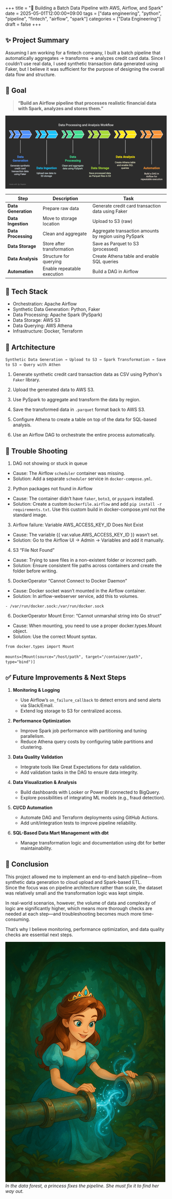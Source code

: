+++
title = "🚀 Building a Batch Data Pipeline with AWS, Airflow, and Spark"
date = 2025-05-01T12:00:00+09:00
tags = ["data engineering", "python", "pipeline", "fintech", "airflow", "spark"]
categories = ["Data Engineering"]
draft = false
+++

## ✨ Project Summary  

Assuming I am working for a fintech company, I built a batch pipeline that automatically aggregates → transforms → analyzes credit card data.
Since I couldn’t use real data, I used synthetic transaction data generated using Faker, but I believe it was sufficient for the purpose of designing the overall data flow and structure.


## 🎯 Goal

> **“Build an Airflow pipeline that processes realistic financial data with Spark, analyzes and stores them.”**

![Data processing pipeline](1.png)

| **Step**           | **Description**                   | **Task**                                           |
|--------------------|-----------------------------------|----------------------------------------------------|
| **Data Generation**| Prepare raw data                  | Generate credit card transaction data using Faker  |
| **Data Ingestion** | Move to storage location          | Upload to S3 (raw)                                 |
| **Data Processing**| Clean and aggregate               | Aggregate transaction amounts by region using PySpark |
| **Data Storage**   | Store after transformation        | Save as Parquet to S3 (processed)                  |
| **Data Analysis**  | Structure for querying            | Create Athena table and enable SQL queries         |
| **Automation**     | Enable repeatable execution       | Build a DAG in Airflow                             |


## 🔧 Tech Stack

- Orchestration: Apache Airflow
- Synthetic Data Generation: Python, Faker
- Data Processing: Apache Spark (PySpark)
- Data Storage: AWS S3
- Data Querying: AWS Athena
- Infrastructure: Docker, Terraform


## 🧩 Artchitecture
```
Synthetic Data Generation → Upload to S3 → Spark Transformation → Save to S3 → Query with Athen
```
1. Generate synthetic credit card transaction data as CSV using Python's `Faker` library.

2. Upload the generated data to AWS S3.

3. Use PySpark to aggregate and transform the data by region.

4. Save the transformed data in `.parquet` format back to AWS S3.

5. Configure Athena to create a table on top of the data for SQL-based analysis.

6. Use an Airflow DAG to orchestrate the entire process automatically.


## 💢 Trouble Shooting

1. DAG not showing or stuck in queue
- Cause: The Airflow `scheduler` container was missing.
- Solution: Add a separate `scheduler` service in `docker-compose.yml`.

2. Python packages not found in Airflow 
- Cause: The container didn’t have `faker`, `boto3`, or `pyspark` installed.
- Solution: Create a custom `Dockerfile.airflow` and add `pip install -r requirements.txt`. Use this custom build in docker-compose.yml not the standard image. 

3. Airflow failure: Variable AWS_ACCESS_KEY_ID Does Not Exist 
- Cause: The variable {{ var.value.AWS_ACCESS_KEY_ID }} wasn’t set.
- Solution: Go to the Airflow UI → Admin → Variables and add it manually.

4. S3 “File Not Found” 
- Cause: Trying to save files in a non-existent folder or incorrect path.
- Solution: Ensure consistent file paths across containers and create the folder before writing.

5. DockerOperator “Cannot Connect to Docker Daemon”
- Cause: Docker socket wasn’t mounted in the Airflow container.
- Solution: In airflow-webserver service, add this to volumes.
```
- /var/run/docker.sock:/var/run/docker.sock
```
6. DockerOperator Mount Error: “Cannot unmarshal string into Go struct”
- Cause: When mounting, you need to use a proper docker.types.Mount object.
- Solution: Use the correct Mount syntax.
```
from docker.types import Mount

mounts=[Mount(source="/host/path", target="/container/path", type="bind")]
```

## ✅ Future Improvements & Next Steps

1. **Monitoring & Logging**
   - Use Airflow’s `on_failure_callback` to detect errors and send alerts via Slack/Email.
   - Extend log storage to S3 for centralized access.

2. **Performance Optimization**
   - Improve Spark job performance with partitioning and tuning parallelism.
   - Reduce Athena query costs by configuring table partitions and clustering.

3. **Data Quality Validation**
   - Integrate tools like Great Expectations for data validation.
   - Add validation tasks in the DAG to ensure data integrity.

4. **Data Visualization & Analysis**
   - Build dashboards with Looker or Power BI connected to BigQuery.
   - Explore possibilities of integrating ML models (e.g., fraud detection).

5. **CI/CD Automation**
   - Automate DAG and Terraform deployments using GitHub Actions.
   - Add unit/integration tests to improve pipeline reliability.

6. **SQL-Based Data Mart Management with dbt**
   - Manage transformation logic and documentation using dbt for better maintainability.


## 📘 Conclusion

This project allowed me to implement an end-to-end batch pipeline—from synthetic data generation to cloud upload and Spark-based ETL.  
Since the focus was on pipeline architecture rather than scale, the dataset was relatively small and the transformation logic was kept simple.  

In real-world scenarios, however, the volume of data and complexity of logic are significantly higher, which means more thorough checks are needed at each step—and troubleshooting becomes much more time-consuming.  

That’s why I believe monitoring, performance optimization, and data quality checks are essential next steps.


![Princess fixing a pipe in the data forest](2.png)  
*In the data forest, a princess fixes the pipeline. She must fix it to find her way out.* 